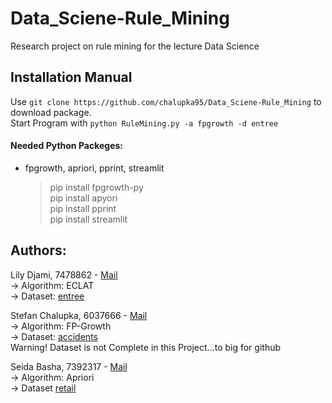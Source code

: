 # Data_Sciene-Rule_Mining
Research project on rule mining for the lecture Data Science

## Installation Manual
Use `git clone https://github.com/chalupka95/Data_Sciene-Rule_Mining` to download package.<br/>
Start Program with `python RuleMining.py -a fpgrowth -d entree` 

#### Needed Python Packeges:
- fpgrowth, apriori, pprint, streamlit
  > pip install fpgrowth-py <br/>
  > pip install apyori <br/>
  > pip install pprint <br/>
  > pip install streamlit <br/>


## Authors:
Lily Djami, 7478862        - [Mail](mailto://lily.djami@stud.uni-frankfurt.de)<br/>
-> Algorithm:  ECLAT<br/>
-> Dataset:    [entree](http://kdd.ics.uci.edu/databases/entree/entree.html)
  
Stefan Chalupka, 6037666   - [Mail](mailto://s7021955@stud.uni-frankfurt.de)<br/>
 -> Algorithm:  FP-Growth<br/>
 -> Dataset:    [accidents](http://fimi.uantwerpen.be/data/accidents.dat)<br/>
 Warning! Dataset is not Complete in this Project...to big for github

Seida Basha, 7392317       - [Mail](mailto://s.basha@stud.uni-frankfurt.de)<br/>
-> Algorithm:  Apriori<br/> 
-> Dataset     [retail](http://fimi.uantwerpen.be/data/retail.dat)
